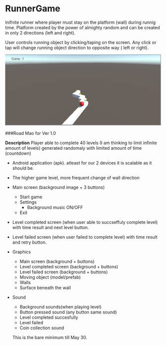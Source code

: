 # RunnerGame
Inifnite runner where player must stay on the platform (wall) during runnig time. Platform created by the power of almighty random and can be created in only 2 directions (left and right).

User controls running object by clicking/taping on the screen. Any click or tap will change running object direction to opposite way ( left or right).


![GitHub Logo](/media/runner_game_screenshot1.png)


###Road Mao for Ver 1.0

**Description** Player able to complete 40 levels (I am thinking to limit infinite amount of levels) generated 
randomaly with limited amount of time (countdown)
- Android application (apk). atleast for our 2 devices it is scalable as it should be.
- The higher game level, more frequent change of wall direction
- Main screen (background image + 3 buttons)
  - Start game
  - Settings
    - Background music ON/OFF
  - Exit
- Level completed screen (when user able to succseffuly complete level) with time result and next level button.
- Level failed screen (when user failed to complete level) with time result and retry button.
- Graphics
  - Main screen (background + buttons)
  - Level completed screen (background + buttons)
  - Level failed screen (background + buttons)
  - Moving object (model/prefab) 
  - Walls 
  - Surface beneath the wall
- Sound
  - Background sounds(when playing level)
  - Button pressed sound (any button same sound)
  - Level completed succesfully
  - Level failed
  - Coin collection sound
  
  This is the bare minimum till May 30.
